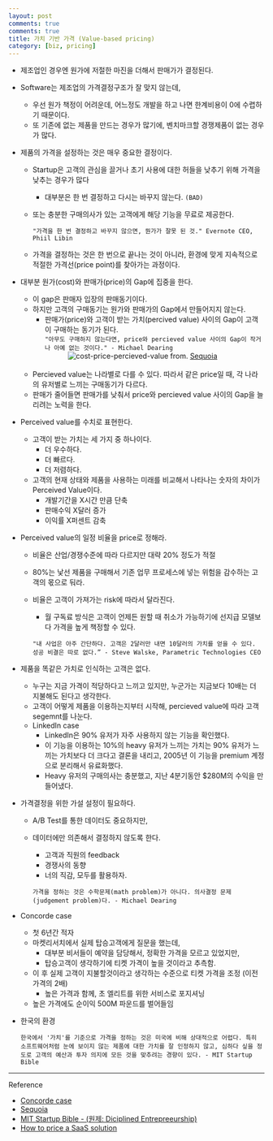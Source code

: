 ```yaml
---
layout: post
comments: true
comments: true
title: 가치 기반 가격 (Value-based pricing)
category: [biz, pricing]
---
```



- 제조업인 경우엔 원가에 저절한 마진을 더해서 판매가가 결정된다.

- Software는 제조업의 가격결정구조가 잘 맞지 않는데,
  + 우선 원가 책정이 어려운데, 어느정도 개발을 하고 나면 한계비용이 0에 수렵하기 때문이다.
  + 또 기존에 없는 제품을 만드는 경우가 많기에, 벤치마크할 경쟁제품이 없는 경우가 많다.

- 제품의 가격을 설정하는 것은 매우 중요한 결정이다.
  + Startup은 고객의 관심을 끌거나 초기 사용에 대한 허들을 낮추기 위해 가격을 낮추는 경우가 많다
    + 대부분은 한 번 결정하고 다시는 바꾸지 않는다. `(BAD)`
  + 또는 충분한 구매의사가 있는 고객에게 해당 기능을 무료로 제공한다.

    `"가격을 한 번 결정하고 바꾸지 않으면, 뭔가가 잘못 된 것." Evernote CEO, Phiil Libin`
  
  + 가격을 결정하는 것은 한 번으로 끝나는 것이 아니라, 환경에 맞게 지속적으로 적절한 가격선(price point)를 찾아가는 과정이다.

- 대부분 원가(cost)와 판매가(price)의 Gap에 집중을 한다.
  + 이 gap은 판매자 입장의 판매동기이다.
  + 하지만 고객의 구매동기는 원가와 판매가의 Gap에서 만들어지지 않는다.
    * 판매가(price)와 고객이 받는 가치(percived value) 사이의 Gap이 고객이 구매하는 동기가 된다.    
    `"아무도 구매하지 않는다면, price와 percieved value 사이의 Gap이 작거나 아예 없는 것이다." - Michael Dearing`

  <center>
  <img src="https://embedwistia-a.akamaihd.net/deliveries/30f7495b541e5e179aa4f387a38b5ffa547fd0ee.jpg?image_crop_resized=640x360" alt="cost-price-percieved-value">
  from. <a href="https://www.sequoiacap.com/article/pricing-your-product">Sequoia</a>
  </center><br/>

  + Percieved value는 나라별로 다를 수 있다. 따라서 같은 price일 때, 각 나라의 유저별로 느끼는 구매동기가 다르다.
  + 판매가 줄어들면 판매가를 낮춰서 price와 percieved value 사이의 Gap을 늘리려는 노력을 한다.

- Perceived value를 수치로 표현한다.
  + 고객이 받는 가치는 세 가지 중 하나이다.
    * 더 우수하다.
    * 더 빠르다.
    * 더 저렴하다.
  + 고객의 현재 상태와 제품을 사용하는 미래를 비교해서 나타나는 숫자의 차이가 Perceived Value이다.
    + 개발기간을 X시간 만큼 단축
    + 판매수익 X달러 증가
    + 이익률 X퍼센트 감축

- Perceived value의 일정 비율을 price로 정해라.
  + 비율은 산업/경쟁수준에 따라 다르지만 대략 20% 정도가 적절
  + 80%는 낯선 제품을 구매해서 기존 업무 프로세스에 넣는 위험을 감수하는 고객의 몫으로 둬라.
  + 비율은 고객이 가져가는 risk에 따라서 달라진다.
    * 월 구독료 방식은 고객이 언제든 원할 때 취소가 가능하기에 선지급 모델보다 가격을 높게 책정할 수 있다.

    `"내 사업은 아주 간단하다. 고객은 2달러만 내면 10달러의 가치를 얻을 수 있다. 성공 비결은 따로 없다.” - Steve Walske, Parametric Technologies CEO`

- 제품을 똑같은 가치로 인식하는 고객은 없다.
  + 누구는 지금 가격이 적당하다고 느끼고 있지만, 누군가는 지금보다 10배는 더 지불해도 된다고 생각한다.
  + 고객이 어떻게 제품을 이용하는지부터 시작해, percieved value에 따라 고객 segemnt를 나눈다.
  + LinkedIn case
    * LinkedIn은 90% 유저가 자주 사용하지 않는 기능을 확인했다.
    * 이 기능을 이용하는 10%의 heavy 유저가 느끼는 가치는 90% 유저가 느끼는 가치보다 더 크다고 결론을 내리고, 2005년 이 기능을 premium 계정으로 분리해서 유료화했다.
    * Heavy 유저의 구매의사는 충분했고, 지난 4분기동안 $280M의 수익을 만들어냈다.

- 가격결정을 위한 가설 설정이 필요하다.
  + A/B Test를 통한 데이터도 중요하지만,
  + 데이터에만 의존해서 결정하지 않도록 한다.
    * 고객과 직원의 feedback
    * 경쟁사의 동향
    * 너의 직감, 모두를 활용하자.

    `가격을 정하는 것은 수학문제(math problem)가 아니다. 의사결정 문제(judgement problem)다. - Michael Dearing`

- Concorde case
  + 첫 6년간 적자
  + 마켓리서치에서 실제 탑승고객에게 질문을 했는데,
    * 대부분 비서들이 예약을 담당해서, 정확한 가격을 모르고 있었지만,
    * 탑승고객이 생각하기에 티켓 가격이 높을 것이라고 추측함.
  + 이 후 실제 고객이 지불할것이라고 생각하는 수준으로 티켓 가격을 조정 (이전 가격의 2배)
    * 높은 가격과 함께, 초 엘리트를 위한 서비스로 포지셔닝
  + 높은 가격에도 순이익 500M 파운드를 벌어들임

- 한국의 환경

    `한국에서 '가치'를 기준으로 가격을 정하는 것은 미국에 비해 상대적으로 어렵다. 특히 소프트웨어처럼 눈에 보이지 않는 제품에 대한 가치를 잘 인정하지 않고, 심하다 싶을 정도로 고객의 예산과 투자 의지에 모든 것을 맞추려는 경향이 있다. - MIT Startup Bible`


---

Reference

- [Concorde case](http://theadaptivemarketer.com/2012/01/14/a-pricing-lesson-from-the-concorde/)
- [Sequoia](https://www.sequoiacap.com/article/pricing-your-product)
- [MIT Startup Bible - (원제: Diciplined Entrepreeurship)](http://disciplinedentrepreneurship.com/)
- [How to price a SaaS solution](http://www.onthe.co/blog/how-to-price-a-saas-solution)
